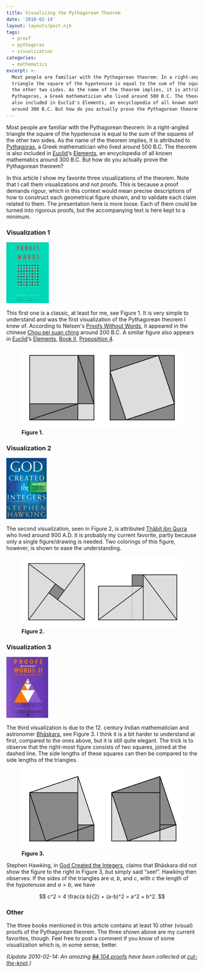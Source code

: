 ```yaml
---
title: Visualizing the Pythagorean Theorem
date: '2010-02-14'
layout: layouts/post.njk
tags:
  - proof
  - pythagoras
  - visualization
categories:
  - mathematics
excerpt: >-
  Most people are familiar with the Pythagorean theorem: In a right-angled
  triangle the square of the hypotenuse is equal to the sum of the squares of
  the other two sides. As the name of the theorem implies, it is attributed to
  Pythagoras, a Greek mathematician who lived around 500 B.C. The theorem is
  also included in Euclid's Elements, an encyclopedia of all known mathematics
  around 300 B.C. But how do you actually prove the Pythagorean theorem?
---
```

Most people are familiar with the Pythagorean theorem: In a right-angled triangle the square of the hypotenuse is equal to the sum of the squares of the other two sides. As the name of the theorem implies, it is attributed to [Pythagoras](http://en.wikipedia.org/wiki/Pythagoras), a Greek mathematician who lived around 500 B.C. The theorem is also included in [Euclid](http://en.wikipedia.org/wiki/Euclid)&#8216;s [Elements](http://en.wikipedia.org/wiki/Euclid's_Elements), an encyclopedia of all known mathematics around 300 B.C. But how do you actually prove the Pythagorean theorem?<span></span>

In this article I show my favorite three visualizations of the theorem. Note that I call them visualizations and not proofs. This is because a proof demands rigour, which in this context would mean precise descriptions of how to construct each geometrical figure shown, and to validate each claim related to them. The presentation here is more loose. Each of them could be turned into rigorous proofs, but the accompanying text is here kept to a minimum.

### Visualization 1

<div class="pull-right"><a href="https://en.wikipedia.org/wiki/Special:BookSources/0883857006"><img src="/media/books/pww1.jpg" alt=""></a></div>

This first one is a classic, at least for me, see Figure&nbsp;1. It is very simple to understand and was the first visualization of the Pythagorean theorem I knew of. According to Nelsen's [Proofs Without Words](https://en.wikipedia.org/wiki/Special:BookSources/0883857006), it appeared in the chinese [Chou pei suan ching](http://en.wikipedia.org/wiki/Chou_Pei_Suan_Ching) around 200 B.C. A similar figure also appears in [Euclid](http://en.wikipedia.org/wiki/Euclid)&#8216;s [Elements](http://en.wikipedia.org/wiki/Euclid's_Elements), [Book II](http://aleph0.clarku.edu/~djoyce/java/elements/bookII/bookII.html), [Proposition 4](http://aleph0.clarku.edu/~djoyce/java/elements/bookII/propII4.html).

<figure>
  <img src="/media/pythagoras1.svg" class="img-responsive" alt="Pythagoras 1">
  <figcaption><strong>Figure 1.</strong></figcaption>
</figure>

### Visualization 2

<div class="pull-right"><a href="https://en.wikipedia.org/wiki/Special:BookSources/0762430044"><img src="/media/books/hawking.jpg" alt=""></a></div>

The second visualization, seen in Figure&nbsp;2, is attributed [Thābit ibn Qurra](http://en.wikipedia.org/wiki/Thābit_ibn_Qurra) who lived around 900 A.D. It is probably my current favorite, partly because only a single figure/drawing is needed. Two colorings of this figure, however, is shown to ease the understanding.

<figure>
  <img src="/media/pythagoras2.svg" class="img-responsive" alt="Pythagoras 2">
  <figcaption><strong>Figure 2.</strong></figcaption>
</figure>

### Visualization 3

<div class="pull-right"><a href="https://en.wikipedia.org/wiki/Special:BookSources/0883857219"><img src="/media/books/pww2.jpg" alt=""></a></div>

The third visualization is due to the 12. century Indian mathematician and astronomer [Bhāskara](http://en.wikipedia.org/wiki/Bhāskara_II), see Figure&nbsp;3. I think it is a bit harder to understand at first, compared to the ones above, but it is still quite elegant. The trick is to observe that the right-most figure consists of two squares, joined at the dashed line. The side lengths of these squares can then be compared to the side lengths of the triangles.

<figure>
  <img src="/media/pythagoras3.svg" class="img-responsive" alt="Pythagoras 3">
  <figcaption><strong>Figure 3.</strong></figcaption>
</figure>

Stephen Hawking, in [God Created the Integers](https://en.wikipedia.org/wiki/Special:BookSources/0762430044), claims that Bhāskara did not show the figure to the right in Figure&nbsp;3, but simply said &#8220;see!&#8221;. Hawking then observes: If the sides of the triangles are $a$, $b$, and $c$, with $c$ the length of the hypotenuse and $a > b$, we have

$$
c^2 = 4 \frac{a b}{2} + (a-b)^2 = a^2 + b^2.
$$

### Other

The three books mentioned in this article contains at least 10 other (visual) proofs of the Pythagorean theorem. The three shown above are my current favorites, though. Feel free to post a comment if you know of some visualization which is, in some sense, better.

*(Update 2010-02-14: An amazing [<span style="text-decoration: line-through;">84</span> 104 proofs](http://www.cut-the-knot.org/pythagoras/index.shtml) have been collected at [cut-the-knot](http://www.cut-the-knot.org/).)*
